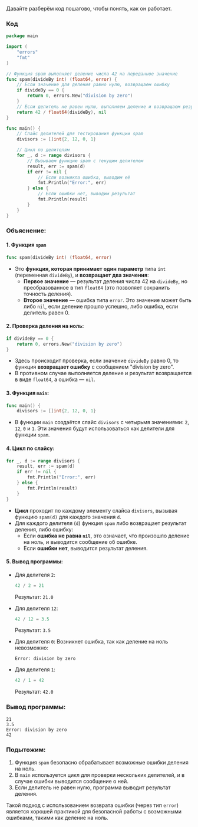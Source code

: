 Давайте разберём код пошагово, чтобы понять, как он работает.

### Код

```go
package main

import (
	"errors"
	"fmt"
)

// Функция spam выполняет деление числа 42 на переданное значение
func spam(divideBy int) (float64, error) {
	// Если значение для деления равно нулю, возвращаем ошибку
	if divideBy == 0 {
		return 0, errors.New("division by zero")
	}
	// Если делитель не равен нулю, выполняем деление и возвращаем результат
	return 42 / float64(divideBy), nil
}

func main() {
	// Слайс делителей для тестирования функции spam
	divisors := []int{2, 12, 0, 1}

	// Цикл по делителям
	for _, d := range divisors {
		// Вызываем функцию spam с текущим делителем
		result, err := spam(d)
		if err != nil {
			// Если возникла ошибка, выводим её
			fmt.Println("Error:", err)
		} else {
			// Если ошибки нет, выводим результат
			fmt.Println(result)
		}
	}
}
```

### Объяснение:

#### 1. Функция `spam`
```go
func spam(divideBy int) (float64, error)
```
- Это **функция, которая принимает один параметр** типа `int` (переменная `divideBy`), и **возвращает два значения**:
  - **Первое значение** — результат деления числа 42 на `divideBy`, но преобразованное в тип `float64` (это позволяет сохранить точность деления).
  - **Второе значение** — ошибка типа `error`. Это значение может быть либо `nil`, если деление прошло успешно, либо ошибка, если делитель равен 0.

#### 2. Проверка деления на ноль:
```go
if divideBy == 0 {
    return 0, errors.New("division by zero")
}
```
- Здесь происходит проверка, если значение `divideBy` равно 0, то функция **возвращает ошибку** с сообщением "division by zero".
- В противном случае выполняется деление и результат возвращается в виде `float64`, а ошибка — `nil`.

#### 3. Функция `main`:
```go
func main() {
    divisors := []int{2, 12, 0, 1}
```
- В функции `main` создаётся слайс `divisors` с четырьмя значениями: `2`, `12`, `0` и `1`. Эти значения будут использоваться как делители для функции `spam`.

#### 4. Цикл по слайсу:
```go
for _, d := range divisors {
    result, err := spam(d)
    if err != nil {
        fmt.Println("Error:", err)
    } else {
        fmt.Println(result)
    }
}
```
- **Цикл** проходит по каждому элементу слайса `divisors`, вызывая функцию `spam(d)` для каждого значения `d`.
- Для каждого делителя (`d`) функция `spam` либо возвращает результат деления, либо ошибку:
  - Если **ошибка не равна `nil`**, это означает, что произошло деление на ноль, и выводится сообщение об ошибке.
  - Если **ошибки нет**, выводится результат деления.

#### 5. Вывод программы:

- Для делителя `2`:
  ```go
  42 / 2 = 21
  ```
  Результат: `21.0`

- Для делителя `12`:
  ```go
  42 / 12 = 3.5
  ```
  Результат: `3.5`

- Для делителя `0`:
  Возникнет ошибка, так как деление на ноль невозможно:
  ```
  Error: division by zero
  ```

- Для делителя `1`:
  ```go
  42 / 1 = 42
  ```
  Результат: `42.0`

### Вывод программы:

```
21
3.5
Error: division by zero
42
```

### Подытожим:

1. Функция `spam` безопасно обрабатывает возможные ошибки деления на ноль.
2. В `main` используется цикл для проверки нескольких делителей, и в случае ошибки выводится сообщение о ней.
3. Если делитель не равен нулю, программа выводит результат деления.

Такой подход с использованием возврата ошибки (через тип `error`) является хорошей практикой для безопасной работы с возможными ошибками, такими как деление на ноль.